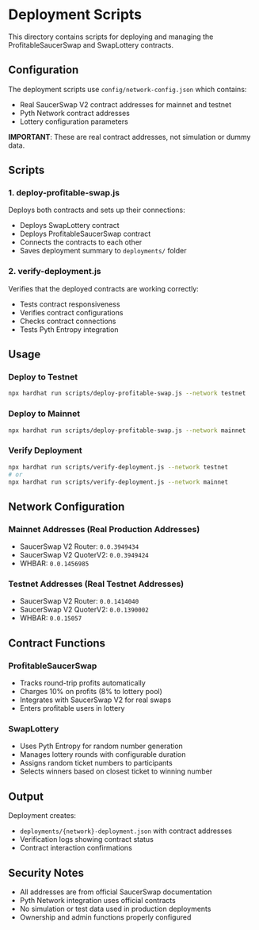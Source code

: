 # Deployment Scripts

This directory contains scripts for deploying and managing the ProfitableSaucerSwap and SwapLottery contracts.

## Configuration

The deployment scripts use `config/network-config.json` which contains:
- Real SaucerSwap V2 contract addresses for mainnet and testnet
- Pyth Network contract addresses
- Lottery configuration parameters

**IMPORTANT**: These are real contract addresses, not simulation or dummy data.

## Scripts

### 1. deploy-profitable-swap.js
Deploys both contracts and sets up their connections:
- Deploys SwapLottery contract
- Deploys ProfitableSaucerSwap contract
- Connects the contracts to each other
- Saves deployment summary to `deployments/` folder

### 2. verify-deployment.js
Verifies that the deployed contracts are working correctly:
- Tests contract responsiveness
- Verifies contract configurations
- Checks contract connections
- Tests Pyth Entropy integration

## Usage

### Deploy to Testnet
```bash
npx hardhat run scripts/deploy-profitable-swap.js --network testnet
```

### Deploy to Mainnet
```bash
npx hardhat run scripts/deploy-profitable-swap.js --network mainnet
```

### Verify Deployment
```bash
npx hardhat run scripts/verify-deployment.js --network testnet
# or
npx hardhat run scripts/verify-deployment.js --network mainnet
```

## Network Configuration

### Mainnet Addresses (Real Production Addresses)
- SaucerSwap V2 Router: `0.0.3949434`
- SaucerSwap V2 QuoterV2: `0.0.3949424`
- WHBAR: `0.0.1456985`

### Testnet Addresses (Real Testnet Addresses)
- SaucerSwap V2 Router: `0.0.1414040`
- SaucerSwap V2 QuoterV2: `0.0.1390002`
- WHBAR: `0.0.15057`

## Contract Functions

### ProfitableSaucerSwap
- Tracks round-trip profits automatically
- Charges 10% on profits (8% to lottery pool)
- Integrates with SaucerSwap V2 for real swaps
- Enters profitable users in lottery

### SwapLottery
- Uses Pyth Entropy for random number generation
- Manages lottery rounds with configurable duration
- Assigns random ticket numbers to participants
- Selects winners based on closest ticket to winning number

## Output

Deployment creates:
- `deployments/{network}-deployment.json` with contract addresses
- Verification logs showing contract status
- Contract interaction confirmations

## Security Notes

- All addresses are from official SaucerSwap documentation
- Pyth Network integration uses official contracts
- No simulation or test data used in production deployments
- Ownership and admin functions properly configured